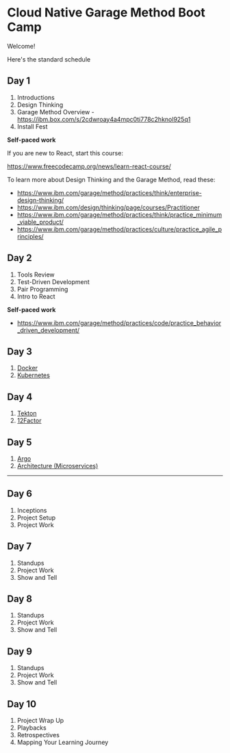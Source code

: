 # Cloud Native Garage Method Boot Camp

Welcome!

Here's the standard schedule

## Day 1

1. Introductions
1. Design Thinking
1. Garage Method Overview - https://ibm.box.com/s/2cdwroay4a4mpc0ti778c2hknol925q1
1. Install Fest

**Self-paced work**

If you are new to React, start this course:

https://www.freecodecamp.org/news/learn-react-course/

To learn more about Design Thinking and the Garage Method, read these:

- https://www.ibm.com/garage/method/practices/think/enterprise-design-thinking/
- https://www.ibm.com/design/thinking/page/courses/Practitioner
- https://www.ibm.com/garage/method/practices/think/practice_minimum_viable_product/
- https://www.ibm.com/garage/method/practices/culture/practice_agile_principles/

## Day 2

1. Tools Review
1. Test-Driven Development
1. Pair Programming
1. Intro to React

**Self-paced work**

- https://www.ibm.com/garage/method/practices/code/practice_behavior_driven_development/

## Day 3

1. [Docker](https://www.katacoda.com/courses/docker)
1. [Kubernetes](https://cloudnative101.dev/lectures/kube-overview/)

## Day 4

1. [Tekton](https://cloudnative101.dev/lectures/continuous-integration/)
1. [12Factor](https://cloudnative101.dev/lectures/cloud-native/)

## Day 5

1. [Argo](https://cloudnative101.dev/lectures/continuous-deployment/)
1. [Architecture (Microservices)](https://cloudnative101.dev/lectures/cloud-native/)

---

## Day 6

1. Inceptions
1. Project Setup
1. Project Work

## Day 7

1. Standups
1. Project Work
1. Show and Tell

## Day 8

1. Standups
1. Project Work
1. Show and Tell

## Day 9

1. Standups
1. Project Work
1. Show and Tell

## Day 10

1. Project Wrap Up
1. Playbacks
1. Retrospectives
1. Mapping Your Learning Journey

